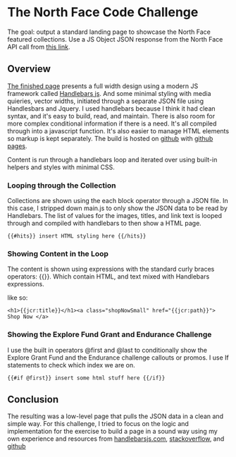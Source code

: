 # The North Face Code Challenge 

The goal: output a standard landing page to showcase the North Face featured collections. 
Use a JS Object JSON response from the North Face API call from [this link](https://docs.google.com/document/d/1DkFjhdkO9BWfjctXP-63iY2oYHSKNLTgGeZUffCAKHw/edit).

## Overview

[The finished page](https://cweachock.github.io/the-north-face) presents a full width design using a modern JS framework called [Handlebars js](https://handlebarsjs.com/). And some minimal styling with media quieries, vector widths, initiated through a separate JSON file using Handlesbars and Jquery. I used handlebars because I think it had clean syntax, and it's easy to build, read, and maintain. There is also room for more complex conditional information if there is a need. It's all compiled through into a javascript function.  It's also easier to manage HTML elements so markup is kept separately. The build is hosted on [github](https://github.com) with [github pages](https://pages.github.com/). 

Content is run through a handlebars loop and iterated over using built-in helpers and styles with minimal CSS.

### Looping through the Collection 

Collections are shown using the each block operator through a JSON file. In this case, I stripped down main.js to only show the JSON data to be read by Handlebars. The list of values for the images, titles, and link text is looped through and compiled with handlebars to then show a HTML page. 


```
{{#hits}} insert HTML styling here {{/hits}}

```

### Showing Content in the Loop

The content is shown using expressions with the standard curly braces operators: {{}}. Which contain HTML, and text mixed with Handlebars expressions.  

like so:

```
<h1>{{jcr:title}}</h1><a class="shopNowSmall" href="{{jcr:path}}"> Shop Now </a>

```

### Showing the Explore Fund Grant and Endurance Challenge

I use the built in operators @first and @last to conditionally show the Explore Grant Fund and the Endurance challenge callouts or promos. I use If statements to check which index we are on.   


```
{{#if @first}} insert some html stuff here {{/if}}
```


## Conclusion

The resulting was a low-level page that pulls the JSON data in a clean and simple way. For this challenge, I tried to focus on the logic and  implementation for the exercise to build a page in a sound way using my own experience and resources from [handlebarsjs.com](https://handlebarsjs.com), [stackoverflow](https://stackoverflow.com), and [github](https://github.com)

